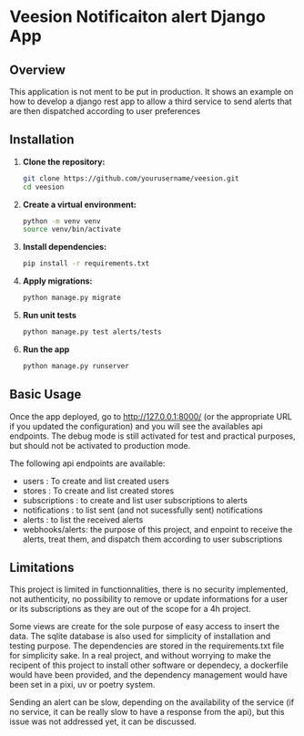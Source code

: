 # Veesion Notificaiton alert Django App

## Overview

This application is not ment to be put in production.
It shows an example on how to develop a django rest app to allow a third service to send alerts that are then dispatched according to user preferences

## Installation

1. **Clone the repository:**

    ```bash
    git clone https://github.com/yourusername/veesion.git
    cd veesion
    ```

2. **Create a virtual environment:**

    ```bash
    python -m venv venv
    source venv/bin/activate
    ```

3. **Install dependencies:**

    ```bash
    pip install -r requirements.txt
    ```

4. **Apply migrations:**

    ```bash
    python manage.py migrate     
    ```

5. **Run unit tests**

    ```bash
    python manage.py test alerts/tests
    ```

6. **Run the app**

    ```bash
    python manage.py runserver
    ```

## Basic Usage

Once the app deployed, go to <http://127.0.0.1:8000/> (or the appropriate URL if you updated the configuration) and you will see the availables api endpoints.
The debug mode is still activated for test and practical purposes, but should not be activated to production mode.

The following api endpoints are available:

- users : To create and list created users
- stores : To create and list created stores
- subscriptions : to create and list user subscriptions to alerts
- notifications : to list sent (and not sucessfully sent) notifications
- alerts : to list the received alerts
- webhooks/alerts: the purpose of this project, and enpoint to receive the alerts, treat them, and dispatch them according to user subscriptions

## Limitations

This project is limited in functionnalities, there is no security implemented, not authenticity, no possibility to remove or update informations for a user or its subscriptions as they are out of the scope for a 4h project.

Some views are create for the sole purpose of easy access to insert the data. The sqlite database is also used for simplicity of installation and testing purpose. The dependencies are stored in the requirements.txt file for simplicity sake.
In a real project, and without worrying to make the recipent of this project to install other software or dependecy, a dockerfile would have been provided, and the dependency management would have been set in a pixi, uv or poetry system.

Sending an alert can be slow, depending on the availability of the service (if no service, it can be really slow to have a response from the api), but this issue was not addressed yet, it can be discussed.
